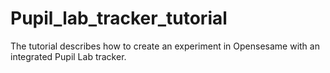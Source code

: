 # Pupil_lab_tracker_tutorial
The tutorial describes how to create an experiment in Opensesame with an integrated Pupil Lab tracker.
